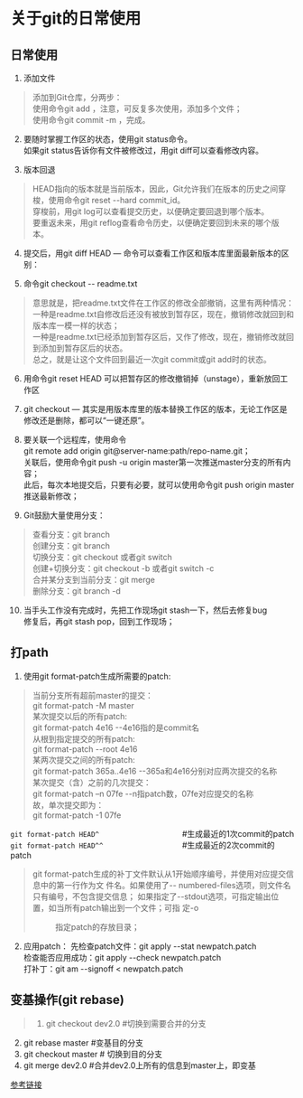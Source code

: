# 关于git的日常使用

## 日常使用
1. 添加文件  
>添加到Git仓库，分两步：  
使用命令git add <file>，注意，可反复多次使用，添加多个文件；  
使用命令git commit -m <message>，完成。

2. 要随时掌握工作区的状态，使用git status命令。  
如果git status告诉你有文件被修改过，用git diff可以查看修改内容。

3. 版本回退  
>HEAD指向的版本就是当前版本，因此，Git允许我们在版本的历史之间穿梭，使用命令git reset --hard commit_id。  
穿梭前，用git log可以查看提交历史，以便确定要回退到哪个版本。  
要重返未来，用git reflog查看命令历史，以便确定要回到未来的哪个版本。  

4. 提交后，用git diff HEAD — <file>命令可以查看工作区和版本库里面最新版本的区别：

5. 命令git checkout -- readme.txt
>意思就是，把readme.txt文件在工作区的修改全部撤销，这里有两种情况：  
一种是readme.txt自修改后还没有被放到暂存区，现在，撤销修改就回到和版本库一模一样的状态；  
一种是readme.txt已经添加到暂存区后，又作了修改，现在，撤销修改就回到添加到暂存区后的状态。  
总之，就是让这个文件回到最近一次git commit或git add时的状态。

6. 用命令git reset HEAD <file>可以把暂存区的修改撤销掉（unstage），重新放回工作区

7. git checkout — <file>其实是用版本库里的版本替换工作区的版本，无论工作区是修改还是删除，都可以“一键还原”。

8. 要关联一个远程库，使用命令  
git remote add origin git@server-name:path/repo-name.git；  
关联后，使用命令git push -u origin master第一次推送master分支的所有内容；  
此后，每次本地提交后，只要有必要，就可以使用命令git push origin master推送最新修改；  

9. Git鼓励大量使用分支：  
>查看分支：git branch  
创建分支：git branch <name>  
切换分支：git checkout <name>或者git switch <name>  
创建+切换分支：git checkout -b <name>或者git switch -c <name>  
合并某分支到当前分支：git merge <name>  
删除分支：git branch -d <name>  

10. 当手头工作没有完成时，先把工作现场git stash一下，然后去修复bug  
修复后，再git stash pop，回到工作现场；



## 打path
1. 使用git format-patch生成所需要的patch:  
>当前分支所有超前master的提交：  
git format-patch -M master  
某次提交以后的所有patch:  
git format-patch 4e16 --4e16指的是commit名  
从根到指定提交的所有patch:  
git format-patch --root 4e16  
某两次提交之间的所有patch:  
git format-patch 365a..4e16 --365a和4e16分别对应两次提交的名称  
某次提交（含）之前的几次提交：  
git format-patch –n 07fe --n指patch数，07fe对应提交的名称  
故，单次提交即为：  
git format-patch -1 07fe

`git format-patch HEAD^ `　　　　　　　　　　#生成最近的1次commit的patch  
`git format-patch HEAD^^`　　　　　　　　　　#生成最近的2次commit的patch

>git format-patch生成的补丁文件默认从1开始顺序编号，并使用对应提交信息中的第一行作为文
件名。如果使用了-- numbered-files选项，则文件名只有编号，不包含提交信息；
如果指定了--stdout选项，可指定输出位置，如当所有patch输出到一个文件；可指
定-o <dir>指定patch的存放目录；


2. 应用patch：
先检查patch文件：git apply --stat newpatch.patch  
检查能否应用成功：git apply --check newpatch.patch  
打补丁：git am --signoff < newpatch.patch  

## 变基操作(git rebase)  
>1. git checkout dev2.0		#切换到需要合并的分支
2. git rebase master	        #变基目的分支
3. git checkout master		# 切换到目的分支
4. git merge dev2.0		       #合并dev2.0上所有的信息到master上，即变基

[参考链接](https://git-scm.com/book/zh/v2/Git-分支-变基)